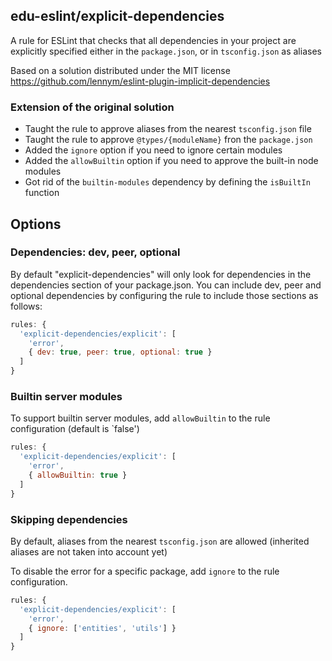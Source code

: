 ## edu-eslint/explicit-dependencies

A rule for ESLint that checks that all dependencies in your project are explicitly specified either in the `package.json`, or in `tsconfig.json` as aliases

Based on a solution distributed under the MIT license https://github.com/lennym/eslint-plugin-implicit-dependencies

### Extension of the original solution

- Taught the rule to approve aliases from the nearest `tsconfig.json` file
- Taught the rule to approve `@types/{moduleName}` fron the `package.json`
- Added the `ignore` option if you need to ignore certain modules
- Added the `allowBuiltin` option if you need to approve the built-in node modules
- Got rid of the `builtin-modules` dependency by defining the `isBuiltIn` function

## Options

### Dependencies: dev, peer, optional 

By default "explicit-dependencies" will only look for dependencies in the dependencies section of your package.json. You can include dev, peer and optional dependencies by configuring the rule to include those sections as follows:

```javascript
rules: {
  'explicit-dependencies/explicit': [
    'error',
    { dev: true, peer: true, optional: true }
  ]
}
```

### Builtin server modules

To support builtin server modules, add `allowBuiltin` to the rule configuration (default is `false')

```javascript
rules: {
  'explicit-dependencies/explicit': [
    'error',
    { allowBuiltin: true }
  ]
}
```

### Skipping dependencies

By default, aliases from the nearest `tsconfig.json` are allowed (inherited aliases are not taken into account yet)

To disable the error for a specific package, add `ignore` to the rule configuration.

```javascript
rules: {
  'explicit-dependencies/explicit': [
    'error',
    { ignore: ['entities', 'utils'] }
  ]
}
```
